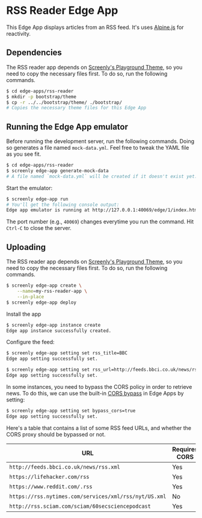 # RSS Reader Edge App

This Edge App displays articles from an RSS feed.
It's uses [Alpine.js](https://alpinejs.dev/) for reactivity.

## Dependencies

The RSS reader app depends on [Screenly's Playground Theme](https://github.com/Screenly/Playground/tree/master/bootstrap),
so you need to copy the necessary files first. To do so, run the following commands.

```bash
$ cd edge-apps/rss-reader
$ mkdir -p bootstrap/theme
$ cp -r ../../bootstrap/theme/ ./bootstrap/
# Copies the necessary theme files for this Edge App
```

## Running the Edge App emulator

Before running the development server, run the following commands.
Doing so generates a file named `mock-data.yml`. Feel free to tweak the
YAML file as you see fit.

```bash
$ cd edge-apps/rss-reader
$ screenly edge-app generate-mock-data
# A file named `mock-data.yml` will be created if it doesn't exist yet.
```

Start the emulator:

```bash
$ screenly edge-app run
# You'll get the following console output:
Edge app emulator is running at http://127.0.0.1:40069/edge/1/index.html
```

The port number (e.g., `40069`) changes everytime you run the command.
Hit `Ctrl-C` to close the server.

## Uploading

The RSS reader app depends on [Screenly's Playground Theme](https://github.com/Screenly/Playground/tree/master/bootstrap),
so you need to copy the necessary files first. To do so, run the following commands.

```bash
$ screenly edge-app create \
    --name=my-rss-reader-app \
    --in-place
$ screenly edge-app deploy
```

Install the app

```bash
$ screenly edge-app instance create
Edge app instance successfully created.
```


Configure the feed:

```bash
$ screenly edge-app setting set rss_title=BBC
Edge app setting successfully set.

$ screenly edge-app setting set rss_url=http://feeds.bbci.co.uk/news/rss.xml
Edge app setting successfully set.
```

In some instances, you need to bypass the CORS policy in order to retrieve news. To do this, we can use the built-in [CORS bypass](https://developer.screenly.io/edge-apps/#cors) in Edge Apps by setting:

```bash
$ screenly edge-app setting set bypass_cors=true
Edge app setting successfully set.
```

Here's a table that contains a list of some RSS feed URLs, and whether the CORS proxy should be bypassed or not.

| URL                                                   | Requires CORS | bypass_cors |
| ----------------------------------------------------- | ------------- | ----------- |
| `http://feeds.bbci.co.uk/news/rss.xml`                | Yes           | true        |
| `https://lifehacker.com/rss`                          | Yes           | true        |
| `https://www.reddit.com/.rss`                         | Yes           | true        |
| `https://rss.nytimes.com/services/xml/rss/nyt/US.xml` | No            | false       |
| `http://rss.sciam.com/sciam/60secsciencepodcast`      | Yes           | true        |
